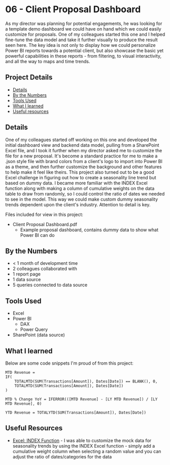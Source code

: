 # 06 - Client Proposal Dashboard

As my director was planning for potential engagements, he was looking for a template demo dashboard we could have on hand which we could easily customize for proposals. One of my colleagues started this one and I helped fine-tune the data model and take it further visually to produce the result seen here. The key idea is not only to display how we could personalize Power BI reports towards a potential client, but also showcase the basic yet powerful capabilities in these reports - from filtering, to visual interactivity, and all the way to maps and time trends.

## Project Details
- [Details](#details)
- [By the Numbers](#by-the-numbers)
- [Tools Used](#tools-used)
- [What I learned](#what-i-learned)
- [Useful resources](#useful-resources)

## Details

One of my colleagues started off working on this one and developed the initial dashboard view and backend data model, pulling from a SharePoint Excel file, and I took it further when my director asked me to customize the file for a new proposal. It's become a standard practice for me to make a .json style file with brand colors from a client's logo to import into Power BI as a theme, and then further customize the background and other features to help make it feel like theirs. This project also turned out to be a good Excel challenge in figuring out how to create a seasonality line trend but based on dummy data. I became more familiar with the INDEX Excel function along with making a column of cumulative weights on the data table to draw from randomly, so I could control the ratio of dates we needed to see in the model. This way we could make custom dummy seasonality trends dependent upon the client's industry. Attention to detail is key.

Files included for view in this project:
- Client Proposal Dashboard.pdf
  - Example proposal dashboard, contains dummy data to show what Power BI can do

## By the Numbers

- < 1 month of development time
- 2 colleagues collaborated with
- 1 report page
- 1 data source
- 5 queries connected to data source

## Tools Used

- Excel
- Power BI
  - DAX
  - Power Query
- SharePoint (data source)

## What I learned

Below are some code snippets I'm proud of from this project:

```DAX
MTD Revenue = 
IF(
    TOTALMTD(SUM(Transactions[Amount]), Dates[Date]) == BLANK(), 0, 
    TOTALMTD(SUM(Transactions[Amount]), Dates[Date])
)
```

```DAX
MTD % Change YoY = IFERROR(([MTD Revenue] - [LY MTD Revenue]) / [LY MTD Revenue], 0)
```

```DAX
YTD Revenue = TOTALYTD(SUM(Transactions[Amount]), Dates[Date])
```

## Useful Resources

- [Excel: INDEX Function](https://support.microsoft.com/en-us/office/index-function-a5dcf0dd-996d-40a4-a822-b56b061328bd) - I was able to customize the mock data for seasonality trends by using the INDEX Excel function - simply add a cumulative weight column when selecting a random value and you can adjust the ratio of dates/categories for the data